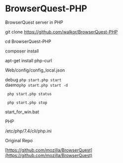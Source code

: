 # BrowserQuest-PHP
BrowserQuest server in PHP


git clone https://github.com/walkor/BrowserQuest-PHP

cd BrowserQuest-PHP

composer install 

apt-get install php-curl

Web/config/config_local.json 


debug ```php start.php start``` <br>
daemo```php start.php start -d```  <br>

``` php start.php status```   <br>

``` php start.php stop```  <br>


start_for_win.bat


PHP

/etc/php/7.4/cli/php.ini

Original Repo

[https://github.com/mozilla/BrowserQuest](https://github.com/mozilla/BrowserQuest)
